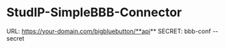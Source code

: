 # StudIP-SimpleBBB-Connector

URL: https://your-domain.com/bigbluebutton/**api**
SECRET: bbb-conf --secret
